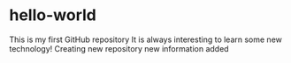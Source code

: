 # hello-world
This is my first GitHub repository
It is always interesting to learn some new technology!
Creating new repository
new information added
